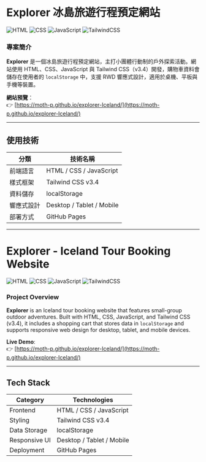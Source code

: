 # Explorer 冰島旅遊行程預定網站

![HTML](https://img.shields.io/badge/HTML-5-orange.svg)
![CSS](https://img.shields.io/badge/CSS-3-blue.svg)
![JavaScript](https://img.shields.io/badge/JavaScript-ES6-yellow.svg)
![TailwindCSS](https://img.shields.io/badge/TailwindCSS-3.4-38bdf8.svg)

### 專案簡介
**Explorer** 是一個冰島旅遊行程預定網站，主打小團體行動制的戶外探索活動。網站使用 HTML、CSS、JavaScript 與 Tailwind CSS（v3.4）開發，購物車資料會儲存在使用者的 `localStorage` 中，支援 RWD 響應式設計，適用於桌機、平板與手機等裝置。

 **網站預覽**：  
👉 [https://moth-p.github.io/explorer-Iceland/](https://moth-p.github.io/explorer-Iceland/)

---

## 使用技術

| 分類         | 技術名稱                    |
| ------------ | --------------------------- |
| 前端語言     | HTML / CSS / JavaScript     |
| 樣式框架     | Tailwind CSS v3.4           |
| 資料儲存     | localStorage                |
| 響應式設計   | Desktop / Tablet / Mobile   |
| 部署方式     | GitHub Pages                |

---

# Explorer - Iceland Tour Booking Website

![HTML](https://img.shields.io/badge/HTML-5-orange.svg)
![CSS](https://img.shields.io/badge/CSS-3-blue.svg)
![JavaScript](https://img.shields.io/badge/JavaScript-ES6-yellow.svg)
![TailwindCSS](https://img.shields.io/badge/TailwindCSS-3.4-38bdf8.svg)

### Project Overview
**Explorer** is an Iceland tour booking website that features small-group outdoor adventures. Built with HTML, CSS, JavaScript, and Tailwind CSS (v3.4), it includes a shopping cart that stores data in `localStorage` and supports responsive web design for desktop, tablet, and mobile devices.

**Live Demo**:  
👉 [https://moth-p.github.io/explorer-Iceland/](https://moth-p.github.io/explorer-Iceland/)

---

## Tech Stack

| Category      | Technologies                |
| ------------- | --------------------------- |
| Frontend      | HTML / CSS / JavaScript     |
| Styling       | Tailwind CSS v3.4           |
| Data Storage  | localStorage                |
| Responsive UI | Desktop / Tablet / Mobile   |
| Deployment    | GitHub Pages                |

